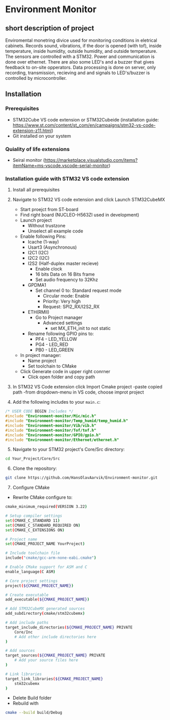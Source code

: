 # Environment Monitor


## short description of project
Enviromental monetring divice used for monitoring conditions in eletrical cabinets. Records sound, vibrations, if the door is opened (with tof), inside temperature, inside humidity, outside humidity, and outside temperature. The sensors are controlled with a STM32. Power and communication is done over ethernet. There are also some LED's and a buzzer that gives feedback to on-site opperators. Data processing is done on server, only recording, transmission, recieving and and signals to LED's/buzzer is controlled by microcontroller.


## Installation

### Prerequisites
- STM32Cube VS code extension or STM32Cubeide (installation guide: https://www.st.com/content/st_com/en/campaigns/stm32-vs-code-extension-z11.html)
- Git installed on your system

### Quiality of life extensions
- Seiral monitor (https://marketplace.visualstudio.com/items?itemName=ms-vscode.vscode-serial-monitor)


### Installation guide with STM32 VS code extension

1. Install all prerequisites

2. Navigate to STM32 VS code extension and click Launch STM32CubeMX
    
    - Start proejct from ST-board
    - Find right board (NUCLEO-H563ZI used in development)
    - Launch project
        - Without trustzone
        - Unselect all example code
    - Enable following Pins:
        - Icache (1-way)
        - Usart3 (Asynchronous)
        - I2C1 (I2C)
        - I2C2 (I2C)
        - I2S2 (Half-duplex master recieve)
            - Enable clock
            - 16 bits Data on 16 Bits frame
            - Set audio frequency to 32Khz
        - GPDMA1
            - Set channel 0 to: Standard request mode
                - Circular mode: Enable
                - Priority: Very high
                - Request: SPI2_RX/I2S2_RX
        - ETH(RMII)
            - Go to Project manager
                - Advanced settings
                    - set MX_ETH_init to not static 
        - Rename following GPIO pins to:
            - PF4 - LED_YELLOW
            - PG4 - LED_RED
            - PB0 - LED_GREEN
    - In project manager:
        - Name project
        - Set toolchain to CMake
    - Click Generate code in upper right conrner
        - Click open folder and copy path
3. In STM32 VS Code extension click Import Cmake project
    -paste copied path
    -from dropdown-menu in VS code, choose improt project

4. Add the following includes to your `main.c`:
```c
/* USER CODE BEGIN Includes */
#include "Environment-monitor/Mic/mic.h"
#include "Environment-monitor/Temp_humid/temp_humid.h"
#include "Environment-monitor/Vib/vib.h"
#include "Environment-monitor/Tof/tof.h"
#include "Environment-monitor/GPIO/gpio.h"
#include "Environment-monitor/Ethernet/ethernet.h"
```

5. Navigate to your STM32 project's Core/Src directory:
```bash
cd Your_Project/Core/Src
```

6. Clone the repository:
```bash
git clone https://github.com/HansOlavAarvik/Environment-monitor.git
```



7. Configure CMake 

- Rewrite CMake configure to:
```bash
cmake_minimum_required(VERSION 3.22)

# Setup compiler settings
set(CMAKE_C_STANDARD 11)
set(CMAKE_C_STANDARD_REQUIRED ON)
set(CMAKE_C_EXTENSIONS ON)

# Project name
set(CMAKE_PROJECT_NAME YourProject)

# Include toolchain file
include("cmake/gcc-arm-none-eabi.cmake")

# Enable CMake support for ASM and C
enable_language(C ASM)

# Core project settings
project(${CMAKE_PROJECT_NAME})

# Create executable
add_executable(${CMAKE_PROJECT_NAME})

# Add STM32CubeMX generated sources
add_subdirectory(cmake/stm32cubemx)

# Add include paths
target_include_directories(${CMAKE_PROJECT_NAME} PRIVATE
    Core/Inc
    # Add other include directories here
)

# Add sources
target_sources(${CMAKE_PROJECT_NAME} PRIVATE
    # Add your source files here
)

# Link libraries
target_link_libraries(${CMAKE_PROJECT_NAME}
    stm32cubemx
)
```

  - Delete Build folder
  - Rebuild with 


```bash 
cmake --build build/Debug
```

